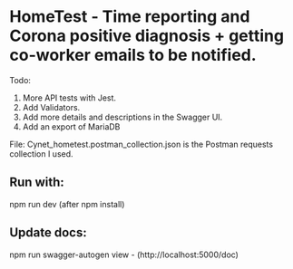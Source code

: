 # HomeTest - Time reporting and Corona positive diagnosis + getting co-worker emails to be notified.

Todo:

1. More API tests with Jest.
2. Add Validators.
3. Add more details and descriptions in the Swagger UI.
4. Add an export of MariaDB 

File: Cynet_hometest.postman_collection.json 
is the Postman requests collection I used.


Run with:
---------
npm run dev
(after npm install)


Update docs:
------------
npm run swagger-autogen
view - (http://localhost:5000/doc)
